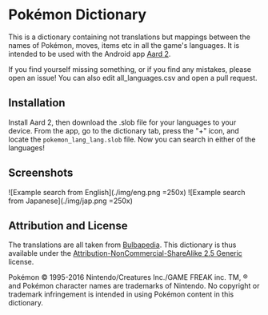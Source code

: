 # Pokémon Dictionary

This is a dictionary containing not translations but mappings between the names of Pokémon, moves, items etc in all the game's languages. It is intended to be used with the Android app [Aard 2](https://play.google.com/store/apps/details?id=itkach.aard2).

If you find yourself missing something, or if you find any mistakes, please open an issue! You can also edit all_languages.csv and open a pull request.

## Installation

Install Aard 2, then download the .slob file for your languages to your device. From the app, go to the dictionary tab, press the "+" icon, and locate the `pokemon_lang_lang.slob` file. Now you can search in either of the languages!

## Screenshots

![Example search from English](./img/eng.png =250x) ![Example search from Japanese](./img/jap.png =250x)


## Attribution and License

The translations are all taken from [Bulbapedia](http://bulbapedia.bulbagarden.net/). This dictionary is thus available under the [Attribution-NonCommercial-ShareAlike 2.5 Generic](https://creativecommons.org/licenses/by-nc-sa/2.5/) license.

Pokémon © 1995-2016 Nintendo/Creatures Inc./GAME FREAK inc. TM, ® and Pokémon character names are trademarks of Nintendo.
No copyright or trademark infringement is intended in using Pokémon content in this dictionary.


